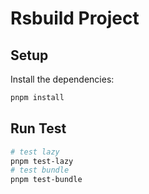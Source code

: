 # Rsbuild Project

## Setup

Install the dependencies:

```bash
pnpm install
```

## Run Test

```bash
# test lazy
pnpm test-lazy
# test bundle
pnpm test-bundle
```
